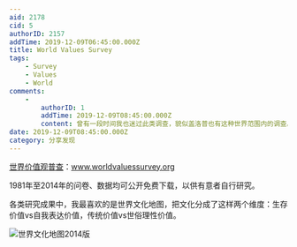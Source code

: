```yaml
---
aid: 2178
cid: 5
authorID: 2157
addTime: 2019-12-09T06:45:00.000Z
title: World Values Survey
tags:
    - Survey
    - Values
    - World
comments:
    -
        authorID: 1
        addTime: 2019-12-09T08:45:00.000Z
        content: 曾有一段时间我也迷过此类调查，貌似盖洛普也有这种世界范围内的调查。
date: 2019-12-09T08:45:00.000Z
category: 分享发现
---
```


[世界价值观普查](www.worldvaluessurvey.org)：www.worldvaluessurvey.org  
  
1981年至2014年的问卷、数据均可公开免费下载，以供有意者自行研究。  
  
各类研究成果中，我最喜欢的是世界文化地图，把文化分成了这样两个维度：生存价值vs自我表达价值，传统价值vs世俗理性价值。

![世界文化地图2014版](http://www.worldvaluessurvey.org/images/Culture_Map_2017_conclusive.png)

